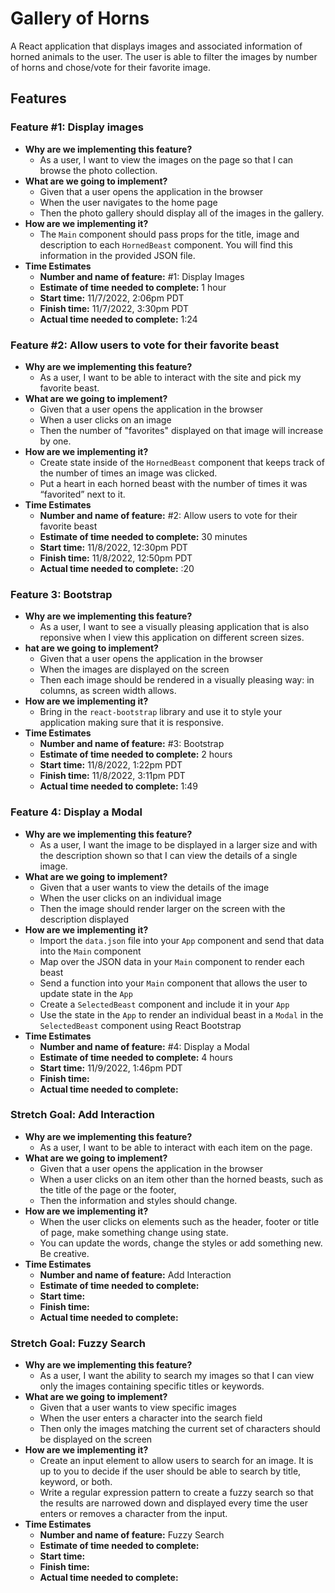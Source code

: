 # Gallery of Horns

A React application that displays images and associated information of horned animals to the user. The user is able to filter the images by number of horns and chose/vote for their favorite image.

## Features

### Feature #1: Display images

* **Why are we implementing this feature?**
  * As a user, I want to view the images on the page so that I can browse the photo collection.
* **What are we going to implement?**
  * Given that a user opens the application in the browser
  * When the user navigates to the home page
  * Then the photo gallery should display all of the images in the gallery.
* **How are we implementing it?**
  * The `Main` component should pass props for the title, image and description to each `HornedBeast` component. You will find this information in the provided JSON file.
* **Time Estimates**
  * **Number and name of feature:** #1: Display Images
  * **Estimate of time needed to complete:** 1 hour
  * **Start time:** 11/7/2022, 2:06pm PDT
  * **Finish time:** 11/7/2022, 3:30pm PDT
  * **Actual time needed to complete:** 1:24

### Feature #2: Allow users to vote for their favorite beast

* **Why are we implementing this feature?**
  * As a user, I want to be able to interact with the site and pick my favorite beast.
* **What are we going to implement?**
  * Given that a user opens the application in the browser
  * When a user clicks on an image
  * Then the number of "favorites" displayed on that image will increase by one.
* **How are we implementing it?**
  * Create state inside of the `HornedBeast` component that keeps track of the number of times an image was clicked.
  * Put a heart in each horned beast with the number of times it was “favorited” next to it.
* **Time Estimates**
  * **Number and name of feature:** #2: Allow users to vote for their favorite beast
  * **Estimate of time needed to complete:** 30 minutes
  * **Start time:** 11/8/2022, 12:30pm PDT
  * **Finish time:** 11/8/2022, 12:50pm PDT
  * **Actual time needed to complete:** :20

### Feature 3: Bootstrap

* **Why are we implementing this feature?**
  * As a user, I want to see a visually pleasing application that is also reponsive when I view this application on different screen sizes.
* **hat are we going to implement?**
  * Given that a user opens the application in the browser
  * When the images are displayed on the screen
  * Then each image should be rendered in a visually pleasing way: in columns, as screen width allows.
* **How are we implementing it?**
  * Bring in the `react-bootstrap` library and use it to style your application making sure that it is responsive.
* **Time Estimates**
  * **Number and name of feature:** #3: Bootstrap
  * **Estimate of time needed to complete:** 2 hours
  * **Start time:** 11/8/2022, 1:22pm PDT
  * **Finish time:** 11/8/2022, 3:11pm PDT
  * **Actual time needed to complete:** 1:49

### Feature 4: Display a Modal

* **Why are we implementing this feature?**
  * As a user, I want the image to be displayed in a larger size and with the description shown so that I can view the details of a single image.
* **What are we going to implement?**
  * Given that a user wants to view the details of the image
  * When the user clicks on an individual image
  * Then the image should render larger on the screen with the description displayed
* **How are we implementing it?**
  * Import the `data.json` file into your `App` component and send that data into the `Main` component
  * Map over the JSON data in your `Main` component to render each beast
  * Send a function into your `Main` component that allows the user to update state in the `App`
  * Create a `SelectedBeast` component and include it in your `App`
  * Use the state in the `App` to render an individual beast in a `Modal` in the `SelectedBeast` component using React Bootstrap
* **Time Estimates**
  * **Number and name of feature:** #4: Display a Modal
  * **Estimate of time needed to complete:** 4 hours
  * **Start time:** 11/9/2022, 1:46pm PDT
  * **Finish time:**
  * **Actual time needed to complete:**



### Stretch Goal: Add Interaction

* **Why are we implementing this feature?**
  * As a user, I want to be able to interact with each item on the page.
* **What are we going to implement?**
  * Given that a user opens the application in the browser
  * When a user clicks on an item other than the horned beasts, such as the title of the page or the footer,
  * Then the information and styles should change.
* **How are we implementing it?**
  * When the user clicks on elements such as the header, footer or title of page, make something change using state.
  * You can update the words, change the styles or add something new. Be creative.
* **Time Estimates**
  * **Number and name of feature:** Add Interaction
  * **Estimate of time needed to complete:**
  * **Start time:**
  * **Finish time:**
  * **Actual time needed to complete:**

### Stretch Goal: Fuzzy Search

* **Why are we implementing this feature?**
  * As a user, I want the ability to search my images so that I can view only the images containing specific titles or keywords.
* **What are we going to implement?**
  * Given that a user wants to view specific images
  * When the user enters a character into the search field
  * Then only the images matching the current set of characters should be displayed on the screen
* **How are we implementing it?**
  * Create an input element to allow users to search for an image. It is up to you to decide if the user should be able to search by title, keyword, or both.
  * Write a regular expression pattern to create a fuzzy search so that the results are narrowed down and displayed every time the user enters or removes a character from the input.
* **Time Estimates**
  * **Number and name of feature:** Fuzzy Search
  * **Estimate of time needed to complete:**
  * **Start time:**
  * **Finish time:**
  * **Actual time needed to complete:**
